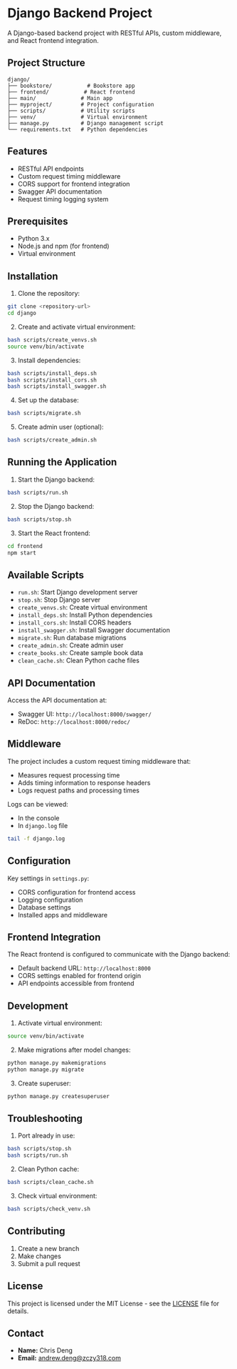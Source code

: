 # Django Backend Project

A Django-based backend project with RESTful APIs, custom middleware, and React frontend integration.

## Project Structure

```
django/
├── bookstore/           # Bookstore app
├── frontend/           # React frontend
├── main/              # Main app
├── myproject/         # Project configuration
├── scripts/           # Utility scripts
├── venv/              # Virtual environment
├── manage.py          # Django management script
└── requirements.txt   # Python dependencies
```

## Features

- RESTful API endpoints
- Custom request timing middleware
- CORS support for frontend integration
- Swagger API documentation
- Request timing logging system

## Prerequisites

- Python 3.x
- Node.js and npm (for frontend)
- Virtual environment

## Installation

1. Clone the repository:
```bash
git clone <repository-url>
cd django
```

2. Create and activate virtual environment:
```bash
bash scripts/create_venvs.sh
source venv/bin/activate
```

3. Install dependencies:
```bash
bash scripts/install_deps.sh
bash scripts/install_cors.sh
bash scripts/install_swagger.sh
```

4. Set up the database:
```bash
bash scripts/migrate.sh
```

5. Create admin user (optional):
```bash
bash scripts/create_admin.sh
```

## Running the Application

1. Start the Django backend:
```bash
bash scripts/run.sh
```

2. Stop the Django backend:
```bash
bash scripts/stop.sh
```

3. Start the React frontend:
```bash
cd frontend
npm start
```

## Available Scripts

- `run.sh`: Start Django development server
- `stop.sh`: Stop Django server
- `create_venvs.sh`: Create virtual environment
- `install_deps.sh`: Install Python dependencies
- `install_cors.sh`: Install CORS headers
- `install_swagger.sh`: Install Swagger documentation
- `migrate.sh`: Run database migrations
- `create_admin.sh`: Create admin user
- `create_books.sh`: Create sample book data
- `clean_cache.sh`: Clean Python cache files

## API Documentation

Access the API documentation at:
- Swagger UI: `http://localhost:8000/swagger/`
- ReDoc: `http://localhost:8000/redoc/`

## Middleware

The project includes a custom request timing middleware that:
- Measures request processing time
- Adds timing information to response headers
- Logs request paths and processing times

Logs can be viewed:
- In the console
- In `django.log` file
```bash
tail -f django.log
```

## Configuration

Key settings in `settings.py`:
- CORS configuration for frontend access
- Logging configuration
- Database settings
- Installed apps and middleware

## Frontend Integration

The React frontend is configured to communicate with the Django backend:
- Default backend URL: `http://localhost:8000`
- CORS settings enabled for frontend origin
- API endpoints accessible from frontend

## Development

1. Activate virtual environment:
```bash
source venv/bin/activate
```

2. Make migrations after model changes:
```bash
python manage.py makemigrations
python manage.py migrate
```

3. Create superuser:
```bash
python manage.py createsuperuser
```

## Troubleshooting

1. Port already in use:
```bash
bash scripts/stop.sh
bash scripts/run.sh
```

2. Clean Python cache:
```bash
bash scripts/clean_cache.sh
```

3. Check virtual environment:
```bash
bash scripts/check_venv.sh
```

## Contributing

1. Create a new branch
2. Make changes
3. Submit a pull request

## License

This project is licensed under the MIT License - see the [LICENSE](LICENSE) file for details.

## Contact

- **Name:** Chris Deng
- **Email:** andrew.deng@zczy318.com
